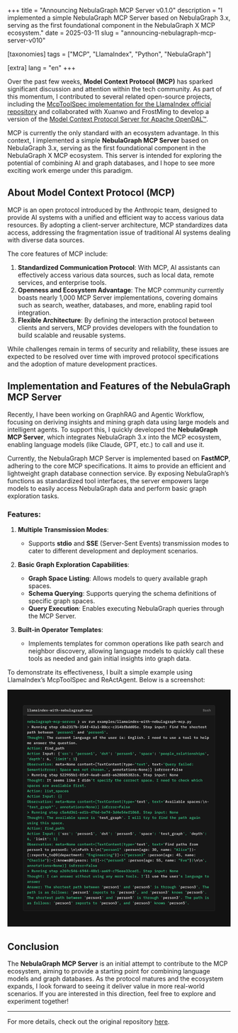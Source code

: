 +++
title = "Announcing NebulaGraph MCP Server v0.1.0"
description = "I implemented a simple NebulaGraph MCP Server based on NebulaGraph 3.x, serving as the first foundational component in the NebulaGraph X MCP ecosystem."
date = 2025-03-11
slug = "announcing-nebulagraph-mcp-server-v010"

[taxonomies]
tags = ["MCP", "LlamaIndex", "Python", "NebulaGraph"]

[extra]
lang = "en"
+++

Over the past few weeks, **Model Context Protocol (MCP)** has sparked significant discussion and attention within the tech community. As part of this momentum, I contributed to several related open-source projects, including the [McpToolSpec implementation for the LlamaIndex official repository](https://github.com/run-llama/llama_index/pull/17795) and collaborated with Xuanwo and FrostMing to develop a version of the [Model Context Protocol Server for Apache OpenDAL™](https://github.com/Xuanwo/mcp-server-opendal).

MCP is currently the only standard with an ecosystem advantage. In this context, I implemented a simple **NebulaGraph MCP Server** based on NebulaGraph 3.x, serving as the first foundational component in the NebulaGraph X MCP ecosystem. This server is intended for exploring the potential of combining AI and graph databases, and I hope to see more exciting work emerge under this paradigm.

## About Model Context Protocol (MCP)

MCP is an open protocol introduced by the Anthropic team, designed to provide AI systems with a unified and efficient way to access various data resources. By adopting a client-server architecture, MCP standardizes data access, addressing the fragmentation issue of traditional AI systems dealing with diverse data sources.

The core features of MCP include:

1. **Standardized Communication Protocol**: With MCP, AI assistants can effectively access various data sources, such as local data, remote services, and enterprise tools.
2. **Openness and Ecosystem Advantage**: The MCP community currently boasts nearly 1,000 MCP Server implementations, covering domains such as search, weather, databases, and more, enabling rapid tool integration.
3. **Flexible Architecture**: By defining the interaction protocol between clients and servers, MCP provides developers with the foundation to build scalable and reusable systems.

While challenges remain in terms of security and reliability, these issues are expected to be resolved over time with improved protocol specifications and the adoption of mature development practices.

## Implementation and Features of the NebulaGraph MCP Server

Recently, I have been working on GraphRAG and Agentic Workflow, focusing on deriving insights and mining graph data using large models and intelligent agents. To support this, I quickly developed the **NebulaGraph MCP Server**, which integrates NebulaGraph 3.x into the MCP ecosystem, enabling language models (like Claude, GPT, etc.) to call and use it.

Currently, the NebulaGraph MCP Server is implemented based on **FastMCP**, adhering to the core MCP specifications. It aims to provide an efficient and lightweight graph database connection service. By exposing NebulaGraph’s functions as standardized tool interfaces, the server empowers large models to easily access NebulaGraph data and perform basic graph exploration tasks.

### Features:

1. **Multiple Transmission Modes**:

   - Supports **stdio** and **SSE** (Server-Sent Events) transmission modes to cater to different development and deployment scenarios.

2. **Basic Graph Exploration Capabilities**:

   - **Graph Space Listing**: Allows models to query available graph spaces.
   - **Schema Querying**: Supports querying the schema definitions of specific graph spaces.
   - **Query Execution**: Enables executing NebulaGraph queries through the MCP Server.

3. **Built-in Operator Templates**:
   - Implements templates for common operations like path search and neighbor discovery, allowing language models to quickly call these tools as needed and gain initial insights into graph data.

To demonstrate its effectiveness, I built a simple example using LlamaIndex’s McpToolSpec and ReActAgent. Below is a screenshot:

![LlamaIndex with NebulaGraph MCP](llamaindex-with-nebulagraph-mcp.png)

## Conclusion

The **NebulaGraph MCP Server** is an initial attempt to contribute to the MCP ecosystem, aiming to provide a starting point for combining language models and graph databases. As the protocol matures and the ecosystem expands, I look forward to seeing it deliver value in more real-world scenarios. If you are interested in this direction, feel free to explore and experiment together!

---

For more details, check out the original repository [here](https://github.com/PsiACE/nebulagraph-mcp-server).
